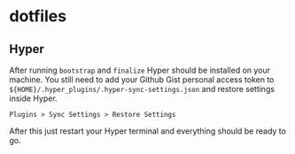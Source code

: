 # dotfiles
## Hyper
After running `bootstrap` and `finalize` Hyper should be installed on your machine. You still need to add your Github Gist personal access token to `${HOME}/.hyper_plugins/.hyper-sync-settings.json` and restore settings inside Hyper.

```
Plugins > Sync Settings > Restore Settings
```

After this just restart your Hyper terminal and everything should be ready to go.